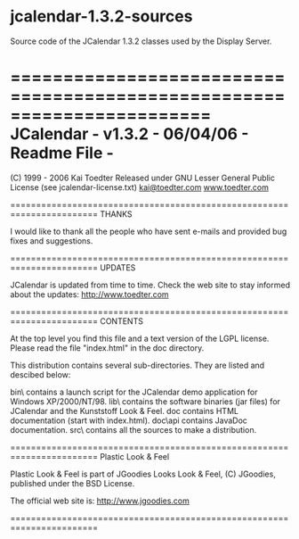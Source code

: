 # jcalendar-1.3.2-sources
Source code of the JCalendar 1.3.2 classes used by the Display Server. 




=======================================================================
JCalendar - v1.3.2 - 06/04/06 - Readme File  - 
=======================================================================

(C) 1999 - 2006 Kai Toedter
Released under GNU Lesser General Public License (see jcalendar-license.txt)
kai@toedter.com
www.toedter.com

=======================================================================
THANKS

I would like to thank all the people who have sent e-mails and
provided bug fixes and suggestions.

=======================================================================
UPDATES

JCalendar is updated from time to time.
Check the web site to stay informed about the updates:
  http://www.toedter.com

=======================================================================
CONTENTS

At the top level you find this file and a text version of the LGPL
license. Please read the file "index.html" in the doc directory.

This distribution contains several sub-directories.
They are listed and descibed below:

  bin\             contains a launch script for the JCalendar
                   demo application for Windows XP/2000/NT/98.
  lib\             contains the software binaries (jar files)
                   for JCalendar and the Kunststoff Look & Feel.
  doc              contains HTML documentation (start with index.html).
  doc\api          contains JavaDoc documentation.
  src\             contains all the sources to make a distribution.
               

=======================================================================
Plastic Look & Feel

Plastic Look & Feel is part of JGoodies Looks Look & Feel, (C) JGoodies,
published under the BSD License.

The official web site is:
	http://www.jgoodies.com

=======================================================================
